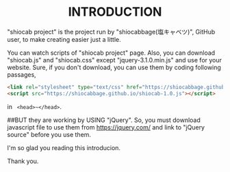 <div align="center"><h1>INTRODUCTION</h1></div>

"shiocab project" is the project run by "shiocabbage(塩キャベツ)", GitHub user, to make creating easier just a little.

You can watch scripts of "shiocab project" page.
Also, you can download "shiocab.js" and "shiocab.css" except "jquery-3.1.0.min.js" and use for your website.
Sure, if you don't download, you can use them by coding following passages,
```html
<link rel="stylesheet" type="text/css" href="https://shiocabbage.github.io/shiocab.css">
<script src="https://shiocabbage.github.io/shiocab-1.0.js"></script>
```
in ``` <head>~</head>```.

##BUT they are working by USING "jQuery".
So, you must download javascript file to use them from <a>https://jquery.com/</a> and link to "jQuery source" before you use them.

I'm so glad you reading this introducion.

Thank you.
